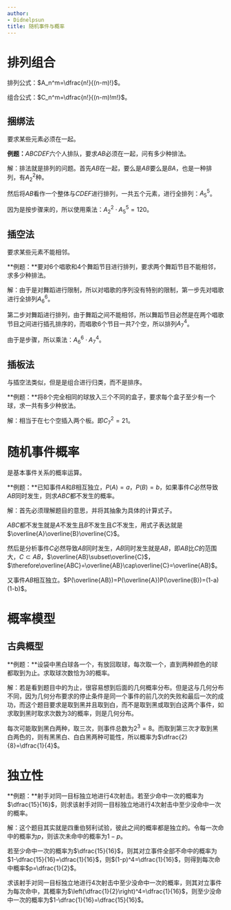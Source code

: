 ```yaml
---
author:
- Didnelpsun
title: 随机事件与概率
---
```


# 排列组合

排列公式：$A_n^m=\dfrac{n!}{(n-m)!}$。

组合公式：$C_n^m=\dfrac{n!}{(n-m)!m!}$。

## 捆绑法

要求某些元素必须在一起。

**例题：**$ABCDEF$六个人排队，要求$AB$必须在一起，问有多少种排法。

解：排法就是排列的问题。首先$AB$在一起，要么是$AB$要么是$BA$，也是一种排列，有$A_2^2$种。

然后将$AB$看作一个整体与$CDEF$进行排列，一共五个元素，进行全排列：$A_5^5$。

因为是按步骤来的，所以使用乘法：$A_2^2\cdot A_5^5=120$。

## 插空法

要求某些元素不能相邻。

**例题：**要对6个唱歌和4个舞蹈节目进行排列，要求两个舞蹈节目不能相邻，求多少种排法。

解：由于是对舞蹈进行限制，所以对唱歌的序列没有特别的限制，第一步先对唱歌进行全排列$A_6^6$。

第二步对舞蹈进行排列，由于舞蹈之间不能相邻，所以舞蹈节目必然是在两个唱歌节目之间进行插孔排序的，而唱歌6个节目一共7个空，所以排列$A_7^4$。

由于是步骤，所以乘法：$A_6^6\cdot A_7^4$。

## 插板法

与插空法类似，但是是组合进行归类，而不是排序。

**例题：**将8个完全相同的球放入三个不同的盒子，要求每个盒子至少有一个球，求一共有多少种放法。

解：相当于在七个空插入两个板。即$C_7^2=21$。

# 随机事件概率

是基本事件关系的概率运算。

**例题：**已知事件$A$和$B$相互独立，$P(A)=a$，$P(B)=b$，如果事件$C$必然导致$AB$同时发生，则求$ABC$都不发生的概率。

解：首先必须理解题目的意思，并将其抽象为具体的计算式子。

$ABC$都不发生就是$A$不发生且$B$不发生且$C$不发生，用式子表达就是$\overline{A}\overline{B}\overline{C}$。

然后是分析事件$C$必然导致$AB$同时发生，$AB$同时发生就是$AB$，即$AB$比$C$的范围大，$C\subset AB$，$\overline{AB}\subset\overline{C}$，$\therefore\overline{ABC}=\overline{AB}\cap\overline{C}=\overline{AB}$。

又事件$AB$相互独立。$P(\overline{AB})=P(\overline{A})P(\overline{B})=(1-a)(1-b)$。

# 概率模型

## 古典概型

**例题：**设袋中黑白球各一个，有放回取球，每次取一个，直到两种颜色的球都取到为止。求取球次数恰为3的概率。

解：若是看到题目中的为止，很容易想到后面的几何概率分布。但是这与几何分布不同，因为几何分布要求的停止条件是同一个事件的前几次的失败和最后一次的成功，而这个题目要求是取到黑并且取到白，而不是取到黑或取到白这两个事件，如求取到黑时取求次数为3的概率，则是几何分布。

每次可能取到黑白两种，取三次，则事件总数为$2^3=8$。而取到第三次才取到黑白两色的，则有黑黑白、白白黑两种可能性，所以概率为$\dfrac{2}{8}=\dfrac{1}{4}$。

# 独立性

**例题：**射手对同一目标独立地进行4次射击。若至少命中一次的概率为$\dfrac{15}{16}$，则求该射手对同一目标独立地进行4次射击中至少没命中一次的概率。

解：这个题目其实就是四重伯努利试验，彼此之间的概率都是独立的。令每一次命中的概率为$p$，则该次未命中的概率为$1-p$。

若至少命中一次的概率为$\dfrac{15}{16}$，则其对立事件全部不命中的概率为$1-\dfrac{15}{16}=\dfrac{1}{16}$，则$(1-p)^4=\dfrac{1}{16}$，则得到每次命中概率$p=\dfrac{1}{2}$。

求该射手对同一目标独立地进行4次射击中至少没命中一次的概率，则其对立事件为每次命中，其概率为$\left(\dfrac{1}{2}\right)^4=\dfrac{1}{16}$，则至少没命中一次的概率为$1-\dfrac{1}{16}=\dfrac{15}{16}$。
